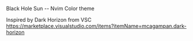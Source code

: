 Black Hole Sun -- Nvim Color theme

Inspired by Dark Horizon from VSC 
https://marketplace.visualstudio.com/items?itemName=mcagampan.dark-horizon
